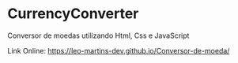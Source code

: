 # CurrencyConverter
Conversor de moedas utilizando Html, Css e JavaScript

Link Online: https://leo-martins-dev.github.io/Conversor-de-moeda/

